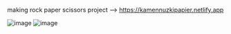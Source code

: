 making rock paper scissors project --> https://kamennuzkipapier.netlify.app

![image](https://github.com/seknd/RPS/assets/76913607/7dbdc219-b4a5-4a72-b569-18647419d157)
![image](https://github.com/seknd/RPS/assets/76913607/adc09af7-d755-4896-99e9-44b88a9ec304)

